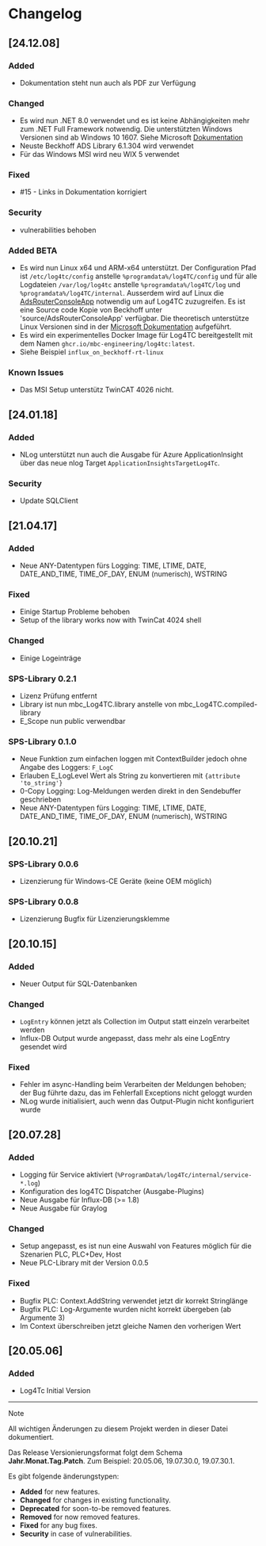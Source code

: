 # Changelog

## [24.12.08]
### Added
- Dokumentation steht nun auch als PDF zur Verfügung

### Changed
- Es wird nun .NET 8.0 verwendet und es ist keine Abhängigkeiten mehr zum .NET Full Framework notwendig. Die unterstützten Windows Versionen sind ab Windows 10 1607. Siehe Microsoft [Dokumentation](https://github.com/dotnet/core/blob/main/release-notes/8.0/supported-os.md#windows)
- Neuste Beckhoff ADS Library 6.1.304 wird verwendet
- Für das Windows MSI wird neu WIX 5 verwendet

### Fixed 
- #15 - Links in Dokumentation korrigiert

### Security
- vulnerabilities behoben

### Added BETA
- Es wird nun Linux x64 und ARM-x64 unterstützt. Der Configuration Pfad ist `/etc/log4tc/config` anstelle `%programdata%/log4TC/config` und für alle Logdateien `/var/log/log4tc` anstelle `%programdata%/log4TC/log` und `%programdata%/log4TC/internal`. Ausserdem wird auf Linux die [AdsRouterConsoleApp](https://github.com/Beckhoff/TF6000_ADS_DOTNET_V5_Samples/tree/main/Sources/RouterSamples/AdsRouterConsoleApp) notwendig um auf Log4TC zuzugreifen. Es ist eine Source code Kopie von Beckhoff unter 'source/AdsRouterConsoleApp' verfügbar. Die theoretisch unterstütze Linux Versionen sind in der [Microsoft Dokumentation](https://github.com/dotnet/core/blob/main/release-notes/8.0/supported-os.md#linux) aufgeführt.
- Es wird ein experimentelles Docker Image für Log4TC bereitgestellt mit dem Namen `ghcr.io/mbc-engineering/log4tc:latest`.
- Siehe Beispiel `influx_on_beckhoff-rt-linux`

### Known Issues
- Das MSI Setup unterstütz TwinCAT 4026 nicht.

## [24.01.18]
### Added
- NLog unterstützt nun auch die Ausgabe für Azure ApplicationInsight über das neue nlog Target `ApplicationInsightsTargetLog4Tc`.

### Security
- Update SQLClient

## [21.04.17]
### Added
- Neue ANY-Datentypen fürs Logging: TIME, LTIME, DATE, DATE_AND_TIME, TIME_OF_DAY, ENUM (numerisch), WSTRING

### Fixed
- Einige Startup Probleme behoben
- Setup of the library works now with TwinCat 4024 shell 

### Changed
- Einige Logeinträge

### SPS-Library 0.2.1
- Lizenz Prüfung entfernt
- Library ist nun mbc_Log4TC.library anstelle von mbc_Log4TC.compiled-library
- E_Scope nun public verwendbar

### SPS-Library 0.1.0

- Neue Funktion zum einfachen loggen mit ContextBuilder jedoch ohne Angabe des Loggers: `F_LogC`
- Erlauben E_LogLevel Wert als String zu konvertieren mit `{attribute 'to_string'}`
- 0-Copy Logging: Log-Meldungen werden direkt in den Sendebuffer geschrieben
- Neue ANY-Datentypen fürs Logging: TIME, LTIME, DATE, DATE_AND_TIME, TIME_OF_DAY, ENUM (numerisch), WSTRING

## [20.10.21]
### SPS-Library 0.0.6
* Lizenzierung für Windows-CE Geräte (keine OEM möglich)
### SPS-Library 0.0.8
* Lizenzierung Bugfix für Lizenzierungsklemme

## [20.10.15]
### Added
* Neuer Output für SQL-Datenbanken

### Changed
* `LogEntry` können jetzt als Collection im Output statt einzeln verarbeitet werden
* Influx-DB Output wurde angepasst, dass mehr als eine LogEntry gesendet wird

### Fixed
* Fehler im async-Handling beim Verarbeiten der Meldungen behoben; der Bug führte dazu, das im Fehlerfall Exceptions nicht geloggt wurden
* NLog wurde initialisiert, auch wenn das Output-Plugin nicht konfiguriert wurde


## [20.07.28]
### Added

* Logging für Service aktiviert (`%ProgramData%/log4Tc/internal/service-*.log`)
* Konfiguration des log4TC Dispatcher (Ausgabe-Plugins)
* Neue Ausgabe für Influx-DB (>= 1.8)
* Neue Ausgabe für Graylog

### Changed

* Setup angepasst, es ist nun eine Auswahl von Features möglich für die Szenarien PLC, PLC+Dev, Host
* Neue PLC-Library mit der Version 0.0.5

### Fixed

* Bugfix PLC: Context.AddString verwendet jetzt dir korrekt Stringlänge
* Bugfix PLC: Log-Argumente wurden nicht korrekt übergeben (ab Argumente 3)
* Im Context überschreiben jetzt gleiche Namen den vorherigen Wert

## [20.05.06]
### Added
- Log4Tc Initial Version

---

> [!NOTE]
> All wichtigen Änderungen zu diesem Projekt werden in dieser Datei dokumentiert.
>
> Das Release Versionierungsformat folgt dem Schema **Jahr.Monat.Tag.Patch**. Zum Beispiel: 20.05.06, 19.07.30.0, 19.07.30.1.
> 
> Es gibt folgende änderungstypen:
> - **Added** for new features.
> - **Changed** for changes in existing functionality.
> - **Deprecated** for soon-to-be removed features.
> - **Removed** for now removed features.
> - **Fixed** for any bug fixes.
> - **Security** in case of vulnerabilities.
